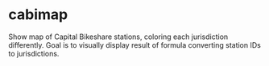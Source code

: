 # cabimap

Show map of Capital Bikeshare stations, coloring each jurisdiction differently.
Goal is to visually display result of formula converting station IDs to jurisdictions.
